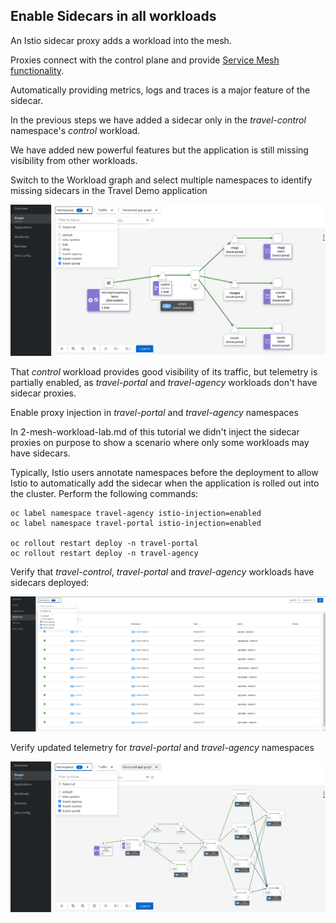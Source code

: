 ## Enable Sidecars in all workloads

An Istio sidecar proxy adds a workload into the mesh.

Proxies connect with the control plane and provide [Service Mesh functionality](https://istio.io/latest/about/service-mesh/#what-is-istio).

Automatically providing metrics, logs and traces is a major feature of the sidecar.

In the previous steps we have added a sidecar only in the *travel-control* namespace's *control* workload.

We have added new powerful features but the application is still missing visibility from other workloads.

Switch to the Workload graph and select multiple namespaces to identify missing sidecars in the Travel Demo application

![Missing Sidecars](./images/04-01-missing-sidecars.png)

That *control* workload provides good visibility of its traffic, but telemetry is partially enabled, as *travel-portal* and *travel-agency* workloads don't have sidecar proxies.

Enable proxy injection in *travel-portal* and *travel-agency* namespaces

In 2-mesh-workload-lab.md of this tutorial we didn't inject the sidecar proxies on purpose to show a scenario where only some workloads may have sidecars.

Typically, Istio users annotate namespaces before the deployment to allow Istio to automatically add the sidecar when the application is rolled out into the cluster. Perform
the following commands:

```
oc label namespace travel-agency istio-injection=enabled
oc label namespace travel-portal istio-injection=enabled

oc rollout restart deploy -n travel-portal
oc rollout restart deploy -n travel-agency
```

Verify that *travel-control*, *travel-portal* and *travel-agency* workloads have sidecars deployed:

![Updated Workloads](./images/04-01-updated-workloads.png)

Verify updated telemetry for *travel-portal* and *travel-agency* namespaces

![Updated Telemetry](./images/04-01-updated-telemetry.png)
